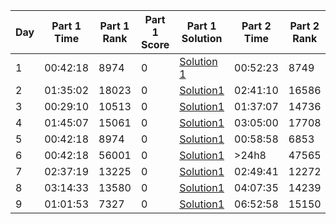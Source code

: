 | Day | Part 1 Time | Part 1 Rank | Part 1 Score | Part 1 Solution                                                                                 | Part 2 Time | Part 2 Rank | Part 2 Score | Part 2 Solution                                                                                 |
|-----|-------------|-------------|--------------|--------------------------------------------------------------------------------------------------|-------------|-------------|--------------|--------------------------------------------------------------------------------------------------|
|  1  | 00:42:18    | 8974        | 0            | [Solution 1](https://github.com/carmenne/advent_of_code_2024/blob/main/advent1_1.py)             | 00:52:23    | 8749        | 0            | [Solution 2](https://github.com/carmenne/advent_of_code_2024/blob/main/advent1_2.py)             |
|2|01:35:02|18023|0|[Solution1](https://github.com/carmenne/advent_of_code_2024/blob/main/advent2_1.py)|02:41:10|16586|0|[Solution2](https://github.com/carmenne/advent_of_code_2024/blob/main/advent2_2.py)|
|3|00:29:10|10513|0|[Solution1](https://github.com/carmenne/advent_of_code_2024/blob/main/advent3_1.py)|01:37:07|14736|0|[Solution2](https://github.com/carmenne/advent_of_code_2024/blob/main/advent3_2.py)|
|4|01:45:07|15061|0|[Solution1](https://github.com/carmenne/advent_of_code_2024/blob/main/advent4_1.py)|03:05:00|17708|0|[Solution2](https://github.com/carmenne/advent_of_code_2024/blob/main/advent4_2.py)|
|5|00:42:18|8974|0|[Solution1](https://github.com/carmenne/advent_of_code_2024/blob/main/advent5_1.py)|00:58:58|6853|0|[Solution2](https://github.com/carmenne/advent_of_code_2024/blob/main/advent5_2.py)|
|6|00:42:18|56001|0|[Solution1](https://github.com/carmenne/advent_of_code_2024/blob/main/advent6_1.py)|>24h8|47565|0|[Solution2](https://github.com/carmenne/advent_of_code_2024/blob/main/advent6_2.py)|
|7|02:37:19|13225|0|[Solution1](https://github.com/carmenne/advent_of_code_2024/blob/main/advent7_1.py)|02:49:41|12272|0|[Solution2](https://github.com/carmenne/advent_of_code_2024/blob/main/advent7_2.py)|
|8|03:14:33|13580|0|[Solution1](https://github.com/carmenne/advent_of_code_2024/blob/main/advent8_1.py)|04:07:35|14239|0|[Solution2](https://github.com/carmenne/advent_of_code_2024/blob/main/advent8_2.py)|
|9|01:01:53|7327|0|[Solution1](https://github.com/carmenne/advent_of_code_2024/blob/main/advent9_1.py)|06:52:58|15150|0|[Solution2](https://github.com/carmenne/advent_of_code_2024/blob/main/advent9_2.py)|
